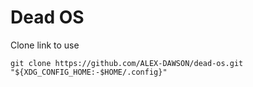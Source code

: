 # Dead OS

Clone link to use

```
git clone https://github.com/ALEX-DAWSON/dead-os.git "${XDG_CONFIG_HOME:-$HOME/.config}"
```

